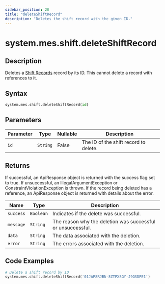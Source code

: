 ```yaml
---
sidebar_position: 20
title: "deleteShiftRecord"
description: "Deletes the shift record with the given ID."
---
```


# system.mes.shift.deleteShiftRecord

## Description

Deletes a [Shift Records](../../data-model/shift-model/shift-record) record by its ID. This cannot delete a record with references to it.

## Syntax

```python
system.mes.shift.deleteShiftRecord(id)
```

## Parameters

| Parameter | Type     | Nullable | Description                           |
|-----------|----------|----------|---------------------------------------|
| `id`      | `String` | False    | The ID of the shift record to delete. |

## Returns

If successful, an ApiResponse object is returned with the success flag set to true. If unsuccessful, an IllegalArgumentException or ConstraintViolationException is thrown. If the record being deleted has a reference, an ApiResponse object is returned with details about the error.

| Name      | Type      | Description                                                 |
|-----------|-----------|-------------------------------------------------------------|
| `success` | `Boolean` | Indicates if the delete was successful.                     |
| `message` | `String`  | The reason why the deletion was successful or unsuccessful. |
| `data`    | `String`  | The data associated with the deletion.                      |
| `error`   | `String`  | The errors associated with the deletion.                    |

## Code Examples

```python
# Delete a shift record by ID
system.mes.shift.deleteShiftRecord('01JAP8RJBN-8ZTPXSGY-J9GSDPE1')
```
